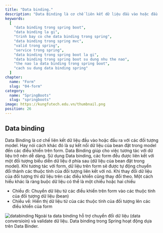 ```yaml
---
title: "Data binding."
description: "Data Binding là cơ chế liên kết dữ liệu đầu vào hoặc đầu ra với các đối tượng model. Hay nói cách khác đó là sự kết nối dữ liệu của bean đặt trong model đến các điều khiển trên form."
keywords:
  [
    "data binding trong spring boot",
    "data binding la gi",
    "trinh bay co che data binding trong spring",
    "data binding trong spring mvc",
    "valid trong spring",
    "service trong spring",
    "data binding trong spring boot la gi",
    "data binding trong spring boot su dung nhu the nao",
    "the nao la data binding trong spring boot",
    "cach su dung data binding spring"
  ]
chapter:
  name: "Form"
  slug: "04-form"
category:
  name: "SpringBoots"
  slug: "springboots"
image: https://kungfutech.edu.vn/thumbnail.png
position: 26
---
```

## Data binding
Data Binding là cơ chế liên kết dữ liệu đầu vào hoặc đầu ra với các đối tượng model. Hay nói cách khác đó là sự kết nối dữ liệu của bean đặt trong model đến các điều khiển trên form. 
Data Binding giúp cho việc tương tác với dữ liệu trở nên dễ dàng. Sử dụng Data binding, các form đều được liên kết với một đối tượng biểu diễn dữ liệu ở phía sau (dữ liệu của bean đặt trong model). Khi tương tác với form, dữ liệu trên form sẽ được tự động chuyển đổi thành các thuộc tính của đối tượng liên kết với nó. Khi thay đổi dữ liệu của đối tượng thì dữ liệu trên các điều khiển cũng thay đổi theo. 
Một cách hiểu khác là ràng buộc dữ liệu có thể là một chiều hoặc hai chiều
- Chiều đi: Chuyển dữ liệu từ các điều khiển trên form vào các thuộc tính của đối tượng dữ liệu
(bean)
- Chiều về: Hiển thị dữ liệu từ của các thuộc tính của đối tượng lên các điều khiển của form

![databinding](https://1.bp.blogspot.com/-H8EUpjgF_Ls/XgElekvDX1I/AAAAAAAAARY/XsVIZPJITWUf3hjXfB0gbbpEUrAdowEugCLcBGAsYHQ/s640/a1.png)
Ngoài ta data binding hỗ trợ chuyển đổi dữ liệu (data conversioin) và validate dữ liệu. Data binding trong Spring hoạt động dựa trên Data Binder.